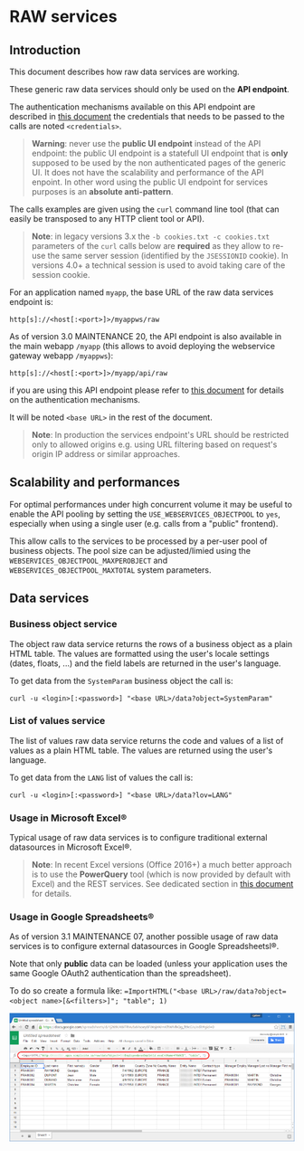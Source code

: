 RAW services
=============

<h2 id="intro">Introduction</h2>

This document describes how raw data services are working.

These generic raw data services should only be used on the **API endpoint**.

The authentication mechanisms available on this API endpoint are described in [this document](/resource/docs/integration/services-auth)
the credentials that needs to be passed to the calls are noted `<credentials>`.

> **Warning**: never use the **public UI endpoint** instead of the API endpoint: the public UI endpoint
> is a statefull UI endpoint that is **only** supposed to be used by the non authenticated pages of the generic UI.
> It does not have the scalability and performance of the API enpoint.
> In other word using the public UI endpoint for services purposes is an **absolute anti-pattern**.

The calls examples are given using the `curl` command line tool
(that can easily be transposed to any HTTP client tool or API).

> **Note**: in legacy versions 3.x the `-b cookies.txt -c cookies.txt` parameters of the `curl` calls below are **required**
> as they allow to re-use the same server session (identified by the `JSESSIONID` cookie).
> In versions 4.0+ a technical session is used to avoid taking care of the session cookie.

For an application named `myapp`, the base URL of the raw data services endpoint is:

	http[s]://<host[:<port>]>/myappws/raw

As of version 3.0 MAINTENANCE 20, the API endpoint is also available in the main webapp `/myapp` (this allows to avoid deploying the webservice gateway webapp `/myappws`):

	http[s]://<host[:<port>]>/myapp/api/raw

if you are using this API endpoint please refer to [this document](/resource/docs/integration/services-auth) for details on the authentication mechanisms.

It will be noted `<base URL>` in the rest of the document.

> **Note**: In production the services endpoint's URL should be restricted only to allowed origins e.g. using URL filtering based on request's origin IP address or similar approaches.

<h2 id="pooling">Scalability and performances</h2>

For optimal performances under high concurrent volume it may be useful to enable the API pooling by setting the `USE_WEBSERVICES_OBJECTPOOL` to `yes`, especially
when using a single user (e.g. calls from a "public" frontend).

This allow calls to the services to be processed by a per-user pool of business objects.
The pool size can be adjusted/limied using the `WEBSERVICES_OBJECTPOOL_MAXPEROBJECT`  and `WEBSERVICES_OBJECTPOOL_MAXTOTAL` system parameters.

<h2 id="services">Data services</h2>

### Business object service

The object raw data service returns the rows of a business object as a plain HTML table. The values are formatted using the user's locale settings (dates, floats, ...)
and the field labels are returned in the user's language.

To get data from the `SystemParam` business object the call is:

	curl -u <login>[:<password>] "<base URL>/data?object=SystemParam"

### List of values service

The list of values raw data service returns the code and values of a list of values as a plain HTML table. The values are returned using the user's language.

To get data from the `LANG` list of values the call is:

	curl -u <login>[:<password>] "<base URL>/data?lov=LANG"

<h3 id="excel">Usage in Microsoft Excel&reg;</h3>

Typical usage of raw data services is to configure traditional external datasources in Microsoft Excel&reg;.

> **Note**: In recent Excel versions (Office 2016+) a much better approach is to use the **PowerQuery** tool (which is now provided by default with Excel) and the REST services.
> See dedicated section in [this document](/resource/docs/misc/excel) for details.

<h3 id="googlespreadsheets">Usage in Google Spreadsheets&reg;</h3>

As of version 3.1 MAINTENANCE 07, another possible usage of raw data services is to configure external datasources in Google Spreadsheetsl&reg;.

Note that only **public** data can be loaded (unless your application uses the same Google OAuth2 authentication than the spreadsheet).

To do so create a formula like: `=ImportHTML("<base URL>/raw/data?object=<object name>[&<filters>]"; "table"; 1)`

![](raw-google-spreadsheet.png)

<!-- 
**TO BE COMPLETED** 

Document services
-----------------

**TO BE COMPLETED** 

Resources services
------------------

**TO BE COMPLETED** 
-->

